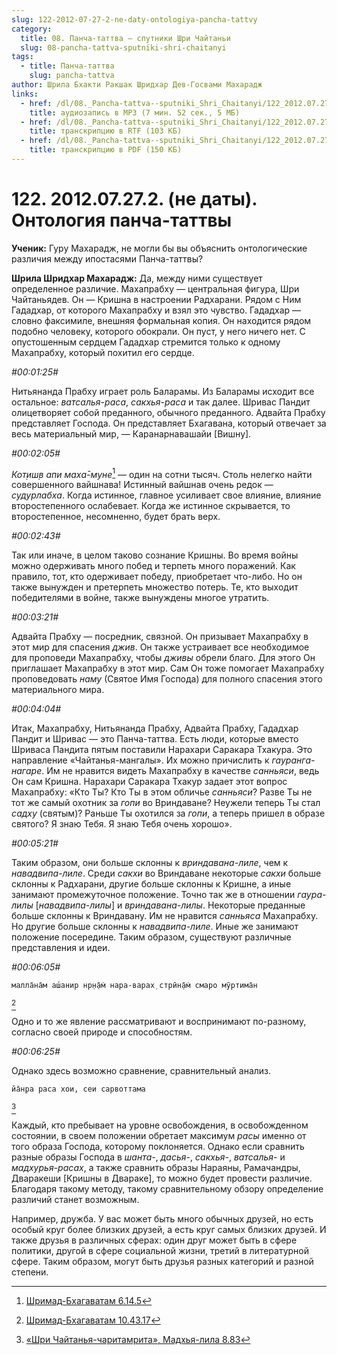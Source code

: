 ```yaml
---
slug: 122-2012-07-27-2-ne-daty-ontologiya-pancha-tattvy
category:
  title: 08. Панча-таттва — спутники Шри Чайтаньи
  slug: 08-pancha-tattva-sputniki-shri-chaitanyi
tags:
  - title: Панча-таттва
    slug: pancha-tattva
author: Шрила Бхакти Ракшак Шридхар Дев-Госвами Махарадж
links:
  - href: /dl/08._Pancha-tattva--sputniki_Shri_Chaitanyi/122_2012.07.27.2_SridharMj_Ontologiya_pancha-tattvy.mp3
    title: аудиозапись в MP3 (7 мин. 52 сек., 5 МБ)
  - href: /dl/08._Pancha-tattva--sputniki_Shri_Chaitanyi/122_2012.07.27.2_SridharMj_Ontologiya_pancha-tattvy.rtf
    title: транскрипцию в RTF (103 КБ)
  - href: /dl/08._Pancha-tattva--sputniki_Shri_Chaitanyi/122_2012.07.27.2_SridharMj_Ontologiya_pancha-tattvy.pdf
    title: транскрипцию в PDF (150 КБ)
---
```


# 122. 2012.07.27.2. (не даты). Онтология панча-таттвы

**Ученик:** Гуру Махарадж, не могли бы вы объяснить онтологические различия между ипостасями Панча-таттвы?

**Шрила Шридхар Махарадж:** Да, между ними существует определенное различие. Махапрабху — центральная фигура, Шри Чайтаньядев. Он — Кришна в настроении Радхарани. Рядом с Ним Гададхар, от которого Махапрабху и взял это чувство. Гададхар — словно факсимиле, внешняя формальная копия. Он находится рядом подобно человеку, которого обокрали. Он пуст, у него ничего нет. С опустошенным сердцем Гададхар стремится только к одному Махапрабху, который похитил его сердце.

*#00:01:25#*

Нитьянанда Прабху играет роль Баларамы. Из Баларамы исходит все остальное: *ватсалья-раса*, *сакхья-раса* и так далее. Шривас Пандит олицетворяет собой преданного, обычного преданного. Адвайта Прабху представляет Господа. Он представляет Бхагавана, который отвечает за весь материальный мир, — Каранарнавашайи [Вишну].

*#00:02:05#*

*Кот̣иш̣в апи маха̄-муне*[^_ftn1] — один на сотни тысяч. Столь нелегко найти совершенного вайшнава! Истинный вайшнав очень редок — *судурлабха*. Когда истинное, главное усиливает свое влияние, влияние второстепенного ослабевает. Когда же истинное скрывается, то второстепенное, несомненно, будет брать верх.

*#00:02:43#*

Так или иначе, в целом таково сознание Кришны. Во время войны можно одерживать много побед и терпеть много поражений. Как правило, тот, кто одерживает победу, приобретает что-либо. Но он также вынужден и претерпеть множество потерь. Те, кто выходит победителями в войне, также вынуждены многое утратить.

*#00:03:21#*

Адвайта Прабху — посредник, связной. Он призывает Махапрабху в этот мир для спасения *джив*. Он также устраивает все необходимое для проповеди Махапрабху, чтобы *дживы* обрели благо. Для этого Он приглашает Махапрабху в этот мир. Сам Он тоже помогает Махапрабху проповедовать *наму* (Святое Имя Господа) для полного спасения этого материального мира.

*#00:04:04#*

Итак, Махапрабху, Нитьянанда Прабху, Адвайта Прабху, Гададхар Пандит и Шривас — это Панча-таттва. Есть люди, которые вместо Шриваса Пандита пятым поставили Нарахари Саракара Тхакура. Это направление «Чайтанья-мангалы». Их можно причислить к *гауранга-нагаре*. Им не нравится видеть Махапрабху в качестве *санньяси*, ведь Он сам Кришна. Нарахари Саракара Тхакур задает этот вопрос Махапрабху: «Кто Ты? Кто Ты в этом обличье *санньяси*? Разве Ты не тот же самый охотник за *гопи* во Вриндаване? Неужели теперь Ты стал *садху* (святым)? Раньше Ты охотился за *гопи*, а теперь пришел в образе святого? Я знаю Тебя. Я знаю Тебя очень хорошо».

*#00:05:21#*

Таким образом, они больше склонны к *вриндавана-лиле*, чем к *навадвипа-лиле*. Среди *сакхи* во Вриндаване некоторые *сакхи* больше склонны к Радхарани, другие больше склонны к Кришне, а иные занимают промежуточное положение. Точно так же в отношении *гаура-лилы* [*навадвипа-лилы*] и *вриндавана-лилы*. Некоторые преданные больше склонны к Вриндавану. Им не нравится *санньяса* Махапрабху. Но другие больше склонны к *навадвипа-лиле*. Иные же занимают положение посередине. Таким образом, существуют различные представления и идеи.

*#00:06:05#*

    малла̄на̄м аш́анир нр̣н̣а̄м̇ нара-варах̣ стрӣн̣а̄м̇ смаро мӯртима̄н
[^_ftn2]

Одно и то же явление рассматривают и воспринимают по-разному, согласно своей природе и способностям.

*#00:06:25#*

Однако здесь возможно сравнение, сравнительный анализ.

    йа̄н̣ра раса хои, сеи сарвоттама
[^_ftn3]

Каждый, кто пребывает на уровне освобождения, в освобожденном состоянии, в своем положении обретает максимум *расы* именно от того образа Господа, которому поклоняется. Однако если сравнить разные образы Господа в *шанта-*, *дасья-*, *сакхья-*, *ватсалья-* и *мадхурья-расах*, а также сравнить образы Нараяны, Рамачандры, Дваракеши [Кришны в Двараке], то можно будет провести различие. Благодаря такому методу, такому сравнительному обзору определение различий станет возможным.

Например, дружба. У вас может быть много обычных друзей, но есть особый круг более близких друзей, а есть круг самых близких друзей. И также друзья в различных сферах: один друг может быть в сфере политики, другой в сфере социальной жизни, третий в литературной сфере. Таким образом, могут быть друзья разных категорий и разной степени.



[^_ftn1]: [Шримад-Бхагаватам 6.14.5](../notes/shrimad-bhagavatam/shrimad-bhagavatam-6-14-5.md)

[^_ftn2]: [Шримад-Бхагаватам 10.43.17](../notes/shrimad-bhagavatam/shrimad-bhagavatam-10-43-17.md)

[^_ftn3]: [«Шри Чайтанья-чаритамрита», Мадхья-лила 8.83](../notes/shri-chajtanya-charitamrita-madhya-lila/shri-chajtanya-charitamrita-madhya-lila-8-83.md)
